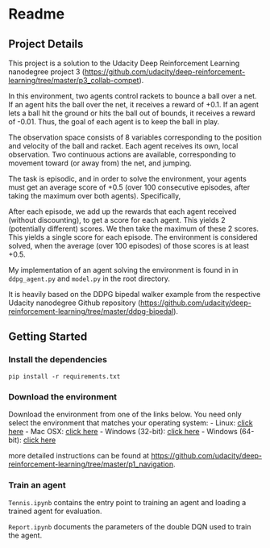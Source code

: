 # Readme

## Project Details

This project is a solution to the Udacity Deep Reinforcement Learning nanodegree project 3 (https://github.com/udacity/deep-reinforcement-learning/tree/master/p3_collab-compet). 

In this environment, two agents control rackets to bounce a ball over a net. If an agent hits the ball over the net, it receives a reward of +0.1. If an agent lets a ball hit the ground or hits the ball out of bounds, it receives a reward of -0.01. Thus, the goal of each agent is to keep the ball in play.

The observation space consists of 8 variables corresponding to the position and velocity of the ball and racket. Each agent receives its own, local observation. Two continuous actions are available, corresponding to movement toward (or away from) the net, and jumping.

The task is episodic, and in order to solve the environment, your agents must get an average score of +0.5 (over 100 consecutive episodes, after taking the maximum over both agents). Specifically,

After each episode, we add up the rewards that each agent received (without discounting), to get a score for each agent. This yields 2 (potentially different) scores. We then take the maximum of these 2 scores.
This yields a single score for each episode.
The environment is considered solved, when the average (over 100 episodes) of those scores is at least +0.5.

My implementation of an agent solving the environment is found in in `ddpg_agent.py` and `model.py` in the root directory.

It is heavily based on the DDPG bipedal walker example from the respective Udacity nanodegree Github repository  (https://github.com/udacity/deep-reinforcement-learning/tree/master/ddpg-bipedal).


## Getting Started

### Install the dependencies

    pip install -r requirements.txt

### Download the environment

Download the environment from one of the links below.  You need only select the environment that matches your operating system:
    - Linux: [click here](https://s3-us-west-1.amazonaws.com/udacity-drlnd/P3/Tennis/Tennis_Linux.zip)
    - Mac OSX: [click here](https://s3-us-west-1.amazonaws.com/udacity-drlnd/P3/Tennis/Tennis.app.zip)
    - Windows (32-bit): [click here](https://s3-us-west-1.amazonaws.com/udacity-drlnd/P3/Tennis/Tennis_Windows_x86.zip)
    - Windows (64-bit): [click here](https://s3-us-west-1.amazonaws.com/udacity-drlnd/P3/Tennis/Tennis_Windows_x86_64.zip)

more detailed instructions can be found at https://github.com/udacity/deep-reinforcement-learning/tree/master/p1_navigation.

### Train an agent

`Tennis.ipynb` contains the entry point to training an agent and loading a trained agent for evaluation.

`Report.ipynb` documents the parameters of the double DQN used to train the agent.
